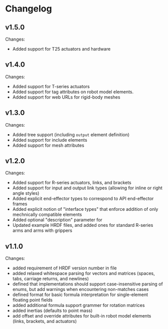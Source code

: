 # Changelog

## v1.5.0

Changes:
- Added support for T25 actuators and hardware

## v1.4.0

Changes:
- Added support for T-series actuators
- Added support for tag attributes on robot model elements.
- Added support for web URLs for rigid-body meshes

## v1.3.0

Changes:
- Added tree support (including `output` element definition)
- Added support for include elements
- Added support for mesh attributes

## v1.2.0

Changes:
- Added support for R-series actuators, links, and brackets
- Added support for input and output link types (allowing for inline or right angle styles)
- Added explicit end-effector types to correspond to API end-effector frames
- Added explicit notion of "interface types" that enforce addition of only mechnically compatible elements
- Added optional "description" parameter for <robot>
- Updated example HRDF files, and added ones for standard R-series arms and arms with grippers

## v1.1.0

Changes:
- added requirement of HRDF version number in file
- added relaxed whitespace parsing for vectors and matrices (spaces, tabs, carriage returns, and newlines)
- defined that implementations should support case-insensitive parsing of enums, but add warnings when encountering non-matches cases
- defined format for basic formula interpretation for single-element floating point fields
- added additional formula support grammer for rotation matrices
- added inertias (defaults to point mass)
- add offset and override attributes for built-in robot model elements (links, brackets, and actuators)
